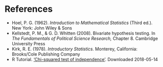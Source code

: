 # References

* Hoel, P. G. (1962). _Introduction to Mathematical Statistics_ (Third
  ed.). New York: John Wiley & Sons
* Kellstedt, P. M., & G. D. Whitten (2008). Bivariate hypothesis
  testing. In _The Fundamentals of Political Science Research,_
  Chapter 8. Cambridge University Press
* Kirk, R. E. (1978). _Introductory Statistics._ Monterey, California:
  Brooks/Cole Publishing Company
* R Tutorial. [‘Chi-squared test of
  independence’](http://www.r-tutor.com/elementary-statistics/goodness-fit/chi-squared-test-independence).
  Downloaded 2018-05-14

